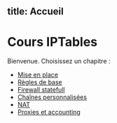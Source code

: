 title: Accueil
---

# Cours IPTables

Bienvenue. Choisissez un chapitre :

- [Mise en place](1%20iptables%20mise%20en%20place.md)
- [Règles de base](2%20iptables%20regles%20de%20base.md)
- [Firewall statefull](3%20iptables%20firewall%20statefull.md)
- [Chaînes personnalisées](4%20chaines%20personnalisees.md)
- [NAT](5%20NAT.md)
- [Proxies et accounting](6%20Proxies%20et%20accounting.md)
